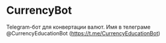 # CurrencyBot
Telegram-бот для конвертации валют. Имя в телеграме @CurrencyEducationBot (https://t.me/CurrencyEducationBot)
